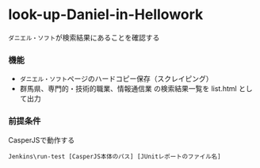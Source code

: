 ﻿look-up-Daniel-in-Hellowork
===========================

`ダニエル・ソフト`が検索結果にあることを確認する

### 機能
* `ダニエル・ソフト`ページのハードコピー保存（スクレイピング）
* 群馬県、専門的・技術的職業、情報通信業 の検索結果一覧を list.html として出力

### 前提条件
CasperJSで動作する

```
Jenkins\run-test [CasperJS本体のパス] [JUnitレポートのファイル名]
```

